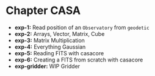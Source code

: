 # Chapter CASA

- **exp-1:** Read position of an `Observatory` from `geodetic`
- **exp-2:** Arrays, Vector, Matrix, Cube
- **exp-3:** Matrix Multiplication
- **exp-4:** Everything Gaussian
- **exp-5:** Reading FITS with casacore
- **exp-6:** Creating a FITS from scratch with casacore
- **exp-gridder:** WIP Gridder
